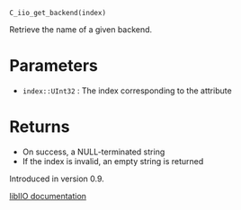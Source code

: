 ```
C_iio_get_backend(index)
```

Retrieve the name of a given backend.

# Parameters

  * `index::UInt32` : The index corresponding to the attribute

# Returns

  * On success, a NULL-terminated string
  * If the index is invalid, an empty string is returned

Introduced in version 0.9.

[libIIO documentation](https://analogdevicesinc.github.io/libiio/master/libiio/group__TopLevel.html#ga0b950d578c5e4e06232949159c491dab)
